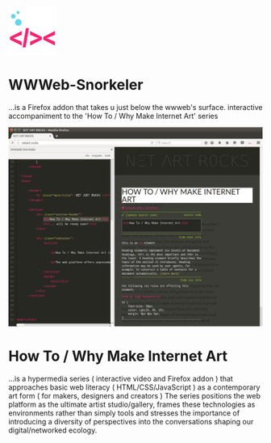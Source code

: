 ![](src/data/icons/icon-96.png)

# WWWeb-Snorkeler 

...is a Firefox addon that takes u just below the wwweb's surface. interactive accompaniment to the 'How To / Why Make Internet Art' series

![](screen-shot.png)

# How To / Why Make Internet Art

...is a hypermedia series ( interactive video and Firefox addon ) that approaches basic web literacy ( HTML/CSS/JavaScript ) as a contemporary art form ( for makers, designers and creators ) The series positions the web platform as the ultimate artist studio/gallery, frames these technologies as environments rather than simply tools and stresses the importance of introducing a diversity of perspectives into the conversations shaping our digital/networked ecology.
